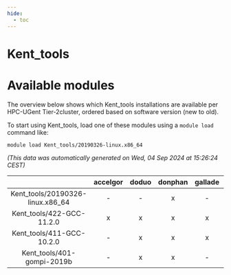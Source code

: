 ```yaml
---
hide:
  - toc
---
```


Kent_tools
==========

# Available modules


The overview below shows which Kent_tools installations are available per HPC-UGent Tier-2cluster, ordered based on software version (new to old).

To start using Kent_tools, load one of these modules using a `module load` command like:

```shell
module load Kent_tools/20190326-linux.x86_64
```

*(This data was automatically generated on Wed, 04 Sep 2024 at 15:26:24 CEST)*  

| |accelgor|doduo|donphan|gallade|joltik|shinx|skitty|
| :---: | :---: | :---: | :---: | :---: | :---: | :---: | :---: |
|Kent_tools/20190326-linux.x86_64|-|-|x|-|x|-|-|
|Kent_tools/422-GCC-11.2.0|x|x|x|x|x|-|x|
|Kent_tools/411-GCC-10.2.0|-|x|x|x|x|-|x|
|Kent_tools/401-gompi-2019b|-|x|x|-|x|-|x|
